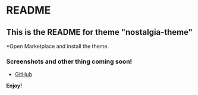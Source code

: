 # README
## This is the README for theme "nostalgia-theme"

*Open Marketplace and install the theme.

### Screenshots and other thing coming soon!
* [GitHub](https://github.com/Alexander1022)

**Enjoy!**
